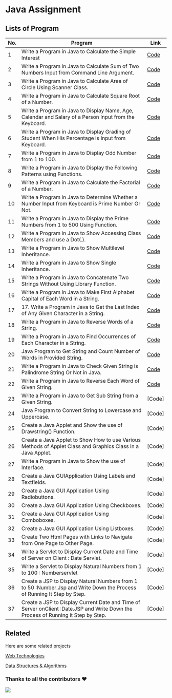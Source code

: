 # Java Assignment
 

## Lists of Program

| No.| Program | Link |
| --- | --- | --- |
| 1 | Write a Program in Java to Calculate the Simple Interest | [Code](https://github.com/Makhanlal-Chaturvedi-University/Java/tree/main/Project%201)  |
| 2 | Write a Program in Java to Calculate  Sum  of  Two  Numbers  Input  from Command Line Argument. | [Code](https://github.com/Makhanlal-Chaturvedi-University/Python/blob/main/2.py)  |
| 3 |	Write a Program in Java to Calculate Area of Circle Using Scanner Class. | [Code](https://github.com/Makhanlal-Chaturvedi-University/Python/blob/main/3.py)  |
| 4 |	Write a Program in Java to Calculate Square Root of a Number. | [Code](https://github.com/Makhanlal-Chaturvedi-University/Python/blob/main/4.py)   |
| 5 |	Write a Program in Java to Display Name, Age, Calendar and Salary of a Person Input from the Keyboard. | [Code](https://github.com/Makhanlal-Chaturvedi-University/Python/blob/main/5.py)  |
| 6 | Write a Program in Java to Display Grading of Student When His Percentage is Input from Keyboard. | [Code](https://github.com/Makhanlal-Chaturvedi-University/Python/blob/main/6.py)  |
| 7 | Write a Program in Java to Display Odd Number from 1 to 100. | [Code](https://github.com/Makhanlal-Chaturvedi-University/Python/blob/main/7.py)  |
| 8 | Write a Program in Java to Display the Following Patterns using Functions. | [Code](https://github.com/Makhanlal-Chaturvedi-University/Python/blob/main/8.py)  |
| 9 | Write a Program in Java to Calculate the Factorial of a Number. | [Code](https://github.com/Makhanlal-Chaturvedi-University/Python/blob/main/9.py)  |
| 10 |	Write a Program in Java to Determine Whether a Number Input from Keyboard is Prime Number Or Not. | [Code](https://github.com/Makhanlal-Chaturvedi-University/Python/blob/main/10.py)  |
| 11 |	Write a Program in Java to Display the Prime Numbers from 1 to 500 Using Function. | [Code](https://github.com/Makhanlal-Chaturvedi-University/Python/blob/main/11.py)  |
| 12 |	Write a Program in Java to Show Accessing Class Members and use a Dot(.). | [Code](https://github.com/Makhanlal-Chaturvedi-University/Python/blob/main/12.py)  |
| 13 |	Write a Program in Java to Show Multilevel Inheritance. | [Code](https://github.com/Makhanlal-Chaturvedi-University/Python/blob/main/13.py)  |
| 14 |	Write a Program in Java to Show Single Inheritance. | [Code](https://github.com/Makhanlal-Chaturvedi-University/Python/blob/main/14.py)  |
| 15 |	Write a Program in Java to Concatenate Two Strings Without Using Library Function. | [Code](https://github.com/Makhanlal-Chaturvedi-University/Python/blob/main/15.py)  |
| 16 |	Write a Program in Java to Make First Alphabet Capital of Each Word in a String. | [Code](https://github.com/Makhanlal-Chaturvedi-University/Python/blob/main/16.py)  |
| 17 | 17.	Write a Program in Java to Get the Last Index of Any Given Character in a String.  | [Code](https://github.com/Makhanlal-Chaturvedi-University/Python/blob/main/17.py)  |
| 18 |	Write a Program in Java to Reverse Words of a String. | [Code](https://github.com/Makhanlal-Chaturvedi-University/Python/blob/main/18.py)  |
| 19 |	Write a Program in Java to Find Occurrences of Each Character in a String. | [Code](https://github.com/Makhanlal-Chaturvedi-University/Python/blob/main/19.py)  |
| 20 |	Java Program to Get String and Count Number of Words in Provided String. | [Code](https://github.com/Makhanlal-Chaturvedi-University/Python/blob/main/20.py)  |
| 21 |	Write a Program in Java to Check Given String is Palindrome String Or Not in Java. | [Code](https://github.com/Makhanlal-Chaturvedi-University/Python/blob/main/21.py)  |
| 22 |	Write a Program in Java to Reverse Each Word of Given String. | [Code](https://github.com/Makhanlal-Chaturvedi-University/Python/blob/main/22.py) |
| 23 |	Write a Program in Java to Get Sub String from a Given String. | [Code] |
| 24 | Java Program to Convert String to Lowercase and Uppercase. | [Code] |
| 25 | Create a Java Applet and Show the use of Drawstring() Function. | [Code] |
| 26 | Create a Java Applet to Show How to use Various Methods of Applet Class and Graphics Class in a Java Applet. | [Code] |
| 27 | Write a Program in Java to Show the use of Interface. | [Code] |
| 28 | Create a Java GUIApplication Using Labels and Textfields. | [Code] |
| 29 | Create a Java GUI Application Using Radiobuttons. | [Code] |
| 30 | Create a Java GUI Application Using Checkboxes. | [Code] |
| 31 | Create a Java GUI Application Using Comboboxes. | [Code] |
| 32 | Create a Java GUI Application Using Listboxes. | [Code] |
| 33 | Create Two Html Pages with Links to Navigate from One Page to Other Page. | [Code] |
| 34 | Write a Servlet to Display Current Date and Time of Server on Client : Date Servlet. | [Code] |
| 35 | Write a Servlet to Display Natural Numbers from 1 to 100 : Numberservlet | [Code] |
| 36 | Create a JSP to Display Natural Numbers from 1 to 50 :Number.Jsp and Write Down the Process of Running It Step by Step. | [Code] |
| 37 | Create a JSP to Display Current Date and Time of Server onClient :Date.JSP and Write Down the Process of Running it Step by Step. | [Code] |


## Related

Here are some related projects

[Web Technologies](https://github.com/Makhanlal-Chaturvedi-University/Web-Technologies)

[Data Structures & Algorithms](https://github.com/Makhanlal-Chaturvedi-University/Data-Structures-Algorithms)


### Thanks to all the contributors ❤️
<a href = "https://github.com/Makhanlal-Chaturvedi-University/Python/graphs/contributors">
  <img src = "https://contrib.rocks/image?repo=Makhanlal-Chaturvedi-University/Java"/>
</a>
